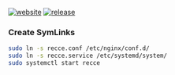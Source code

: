 [![website](https://img.shields.io/website?url=https://www.aneur.info)](https://www.aneur.info/recce)
[![release](https://img.shields.io/github/v/release/aneurinsmith/Recce.svg?style=flat)](https://github.com/aneurinsmith/Recce/releases/latest)

### Create SymLinks

```bash
sudo ln -s recce.conf /etc/nginx/conf.d/
sudo ln -s recce.service /etc/systemd/system/
sudo systemctl start recce
```

